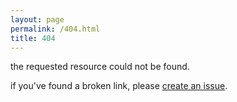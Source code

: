 ```yaml
---
layout: page
permalink: /404.html
title: 404
---
```


the requested resource could not be found.

if you've found a broken link, please <a href="https://github.com/jyooru/website/issues" target="_blank" rel="noopener">create an issue</a>.
